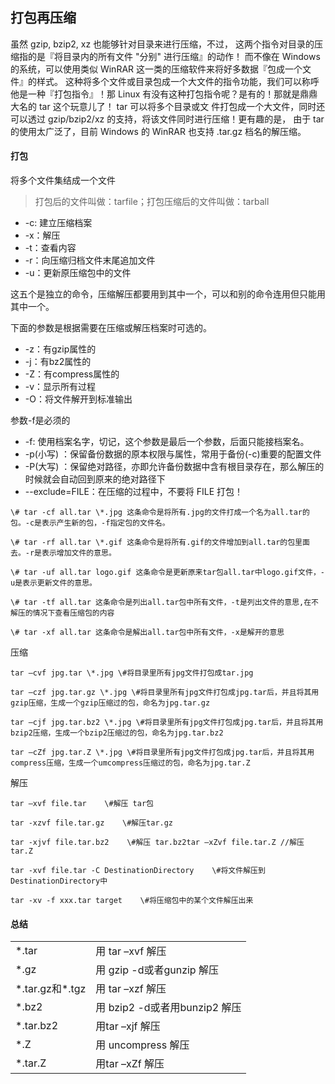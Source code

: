 ## 打包再压缩

虽然 gzip, bzip2, xz 也能够针对目录来进行压缩，不过， 这两个指令对目录的压缩指的是『将目录内的所有文件 "分别" 进行压缩』的动作！ 而不像在 Windows 的系统，可以使用类似 WinRAR 这一类的压缩软件来将好多数据『包成一个文 件』的样式。 这种将多个文件或目录包成一个大文件的指令功能，我们可以称呼他是一种『打包指令』！那 Linux 有没有这种打包指令呢？是有的！那就是鼎鼎大名的 tar 这个玩意儿了！ tar 可以将多个目录或文 件打包成一个大文件，同时还可以透过 gzip/bzip2/xz 的支持，将该文件同时进行压缩！更有趣的是， 由于 tar 的使用太广泛了，目前 Windows 的 WinRAR 也支持 .tar.gz 档名的解压缩。

#### 打包

将多个文件集结成一个文件

> 打包后的文件叫做：tarfile；打包压缩后的文件叫做：tarball

* -c: 建立压缩档案
* -x：解压
* -t：查看内容
* -r：向压缩归档文件末尾追加文件
* -u：更新原压缩包中的文件

这五个是独立的命令，压缩解压都要用到其中一个，可以和别的命令连用但只能用其中一个。

下面的参数是根据需要在压缩或解压档案时可选的。

* -z：有gzip属性的
* -j：有bz2属性的
* -Z：有compress属性的
* -v：显示所有过程
* -O：将文件解开到标准输出

参数-f是必须的

* -f: 使用档案名字，切记，这个参数是最后一个参数，后面只能接档案名。
* -p\(小写\) ：保留备份数据的原本权限与属性，常用于备份\(-c\)重要的配置文件
* -P\(大写\) ：保留绝对路径，亦即允许备份数据中含有根目录存在，那么解压的时候就会自动回到原来的绝对路径下
* --exclude=FILE：在压缩的过程中，不要将 FILE 打包！

```
\# tar -cf all.tar \*.jpg 这条命令是将所有.jpg的文件打成一个名为all.tar的包。-c是表示产生新的包，-f指定包的文件名。

\# tar -rf all.tar \*.gif 这条命令是将所有.gif的文件增加到all.tar的包里面去。-r是表示增加文件的意思。

\# tar -uf all.tar logo.gif 这条命令是更新原来tar包all.tar中logo.gif文件，-u是表示更新文件的意思。

\# tar -tf all.tar 这条命令是列出all.tar包中所有文件，-t是列出文件的意思,在不解压的情况下查看压缩包的内容

\# tar -xf all.tar 这条命令是解出all.tar包中所有文件，-x是解开的意思
```

压缩

```
tar –cvf jpg.tar \*.jpg \#将目录里所有jpg文件打包成tar.jpg

tar –czf jpg.tar.gz \*.jpg \#将目录里所有jpg文件打包成jpg.tar后，并且将其用gzip压缩，生成一个gzip压缩过的包，命名为jpg.tar.gz

tar –cjf jpg.tar.bz2 \*.jpg \#将目录里所有jpg文件打包成jpg.tar后，并且将其用bzip2压缩，生成一个bzip2压缩过的包，命名为jpg.tar.bz2

tar –cZf jpg.tar.Z \*.jpg \#将目录里所有jpg文件打包成jpg.tar后，并且将其用compress压缩，生成一个umcompress压缩过的包，命名为jpg.tar.Z
```

解压

```
tar –xvf file.tar    \#解压 tar包

tar -xzvf file.tar.gz    \#解压tar.gz

tar -xjvf file.tar.bz2    \#解压 tar.bz2tar –xZvf file.tar.Z //解压tar.Z

tar -xvf file.tar -C DestinationDirectory    \#将文件解压到DestinationDirectory中

tar -xv -f xxx.tar target    \#将压缩包中的某个文件解压出来
```

#### 总结

|  |  |
| :--- | :--- |
| \*.tar | 用 tar –xvf 解压 |
| \*.gz | 用 gzip -d或者gunzip 解压 |
| \*.tar.gz和\*.tgz | 用 tar –xzf 解压 |
| \*.bz2 | 用 bzip2 -d或者用bunzip2 解压 |
| \*.tar.bz2 | 用tar –xjf 解压 |
| \*.Z | 用 uncompress 解压 |
| \*.tar.Z | 用tar –xZf 解压 |



